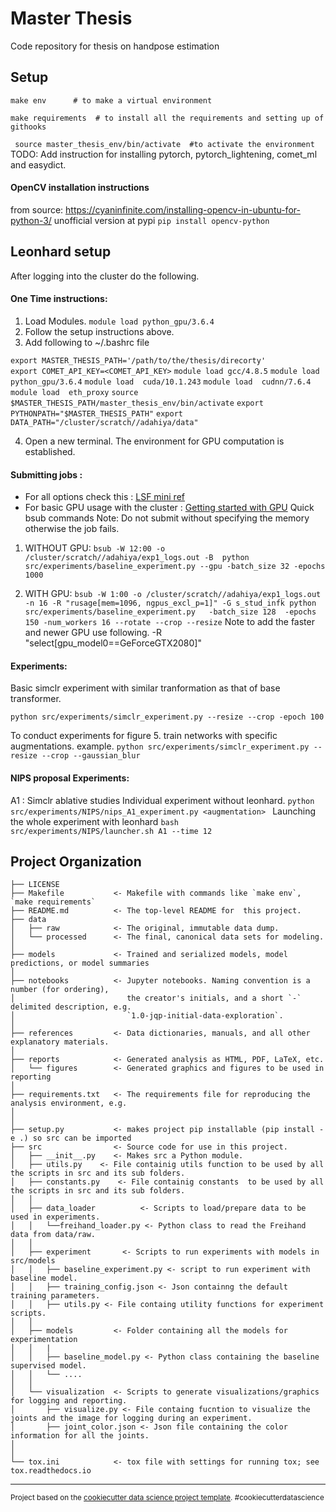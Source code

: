 Master Thesis
==============================

Code repository for thesis on handpose estimation

Setup
------------
```make env      # to make a virtual environment ```

```make requirements  # to install all the requirements and setting up of githooks```

``` source master_thesis_env/bin/activate  #to activate the environment```
TODO: Add instruction for installing pytorch, pytorch_lightening, comet_ml and easydict.

#### OpenCV installation instructions
 from source:
https://cyaninfinite.com/installing-opencv-in-ubuntu-for-python-3/
unofficial version at pypi
```pip install opencv-python```

Leonhard setup
------------
After logging into the cluster do the following.
#### One Time instructions:

1. Load Modules.
 ```module load python_gpu/3.6.4```
 2.  Follow the setup instructions above.
 3. Add following to ~/.bashrc  file

```export MASTER_THESIS_PATH='/path/to/the/thesis/direcorty'```  
```export COMET_API_KEY=<COMET_API_KEY>``` 
```module load gcc/4.8.5``` 
```module load python_gpu/3.6.4``` 
```module load  cuda/10.1.243``` 
```module load  cudnn/7.6.4``` 
```module load  eth_proxy``` 
```source $MASTER_THESIS_PATH/master_thesis_env/bin/activate``` 
```export PYTHONPATH="$MASTER_THESIS_PATH"``` 
```export DATA_PATH="/cluster/scratch//adahiya/data"``` 

4. Open a new terminal. The environment for GPU computation is established.

#### Submitting jobs :
- For all options check this : [LSF mini ref](https://scicomp.ethz.ch/wiki/LSF_mini_reference)
- For basic GPU usage with the cluster : [Getting started with GPU](https://scicomp.ethz.ch/wiki/Getting_started_with_GPUs)
Quick bsub commands 
Note: Do not submit without specifying the memory otherwise the job fails.
1. WITHOUT  GPU:
```bsub -W 12:00 -o /cluster/scratch//adahiya/exp1_logs.out -B  python src/experiments/baseline_experiment.py --gpu -batch_size 32 -epochs 1000```

2. WITH GPU:
```bsub -W 1:00 -o /cluster/scratch//adahiya/exp1_logs.out  -n 16 -R "rusage[mem=1096, ngpus_excl_p=1]" -G s_stud_infk python src/experiments/baseline_experiment.py   -batch_size 128  -epochs 150 -num_workers 16 --rotate --crop --resize```
Note to add the faster and newer GPU use following.
-R "select[gpu_model0==GeForceGTX2080]"

#### Experiments:
Basic simclr experiment with similar tranformation as that of base transformer.

```python src/experiments/simclr_experiment.py --resize --crop -epoch 100```

To conduct experiments for figure 5. train networks with specific augmentations.
example.
```python src/experiments/simclr_experiment.py --resize --crop --gaussian_blur```

#### NIPS proposal Experiments:
A1 : Simclr ablative studies
Individual experiment without leonhard.
```python src/experiments/NIPS/nips_A1_experiment.py <augmentation> ```
Launching the whole experiment with leonhard
```bash src/experiments/NIPS/launcher.sh A1 --time 12```

Project Organization
------------

    ├── LICENSE
    ├── Makefile           <- Makefile with commands like `make env`,  `make requirements`
    ├── README.md          <- The top-level README for  this project.
    ├── data
    │   ├── raw            <- The original, immutable data dump.
    │   └── processed      <- The final, canonical data sets for modeling.
    │  
    ├── models             <- Trained and serialized models, model predictions, or model summaries
    │
    ├── notebooks          <- Jupyter notebooks. Naming convention is a number (for ordering),
    │                         the creator's initials, and a short `-` delimited description, e.g.
    │                         `1.0-jqp-initial-data-exploration`.
    │
    ├── references         <- Data dictionaries, manuals, and all other explanatory materials.
    │
    ├── reports            <- Generated analysis as HTML, PDF, LaTeX, etc.
    │   └── figures        <- Generated graphics and figures to be used in reporting
    │
    ├── requirements.txt   <- The requirements file for reproducing the analysis environment, e.g.
    │
    │
    ├── setup.py           <- makes project pip installable (pip install -e .) so src can be imported
    ├── src                <- Source code for use in this project.
    │   ├── __init__.py    <- Makes src a Python module.
    │   ├── utils.py    <- File containig utils function to be used by all the scripts in src and its sub folders.
    │   ├── constants.py    <- File containig constants  to be used by all the scripts in src and its sub folders.
    │   │
    │   ├── data_loader          <- Scripts to load/prepare data to be used in experiments.
    │   │   └──freihand_loader.py <- Python class to read the Freihand data from data/raw.
    │   │
    │   ├── experiment       <- Scripts to run experiments with models in src/models
    │   │   ├── baseline_experiment.py <- script to run experiment with baseline model.
    │   │   ├── training_config.json <- Json containng the default training parameters.
    │   │   ├── utils.py <- File containg utility functions for experiment scripts.
    │   │
    │   ├── models         <- Folder containing all the models for experimentation
    │   │   |
    │   │   ├── baseline_model.py <- Python class containing the baseline supervised model.
    │   │   └── ....
    │   │
    │   └── visualization  <- Scripts to generate visualizations/graphics for logging and reporting.
    │       ├── visualize.py <- File containg fucntion to visualize the joints and the image for logging during an experiment.
    │       ├── joint_color.json <- Json file containing the color information for all the joints.
    │   
    │
    └── tox.ini            <- tox file with settings for running tox; see tox.readthedocs.io


--------

<p><small>Project based on the <a target="_blank" href="https://drivendata.github.io/cookiecutter-data-science/">cookiecutter data science project template</a>. #cookiecutterdatascience</small></p>
